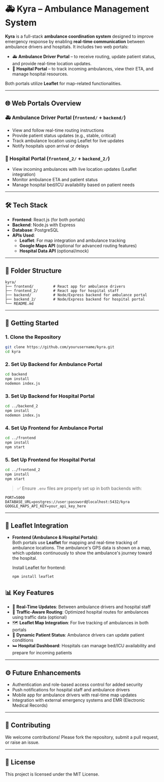 
# 🚑 Kyra – Ambulance Management System

**Kyra** is a full-stack **ambulance coordination system** designed to improve emergency response by enabling **real-time communication** between ambulance drivers and hospitals. It includes two web portals:

- 🚑 **Ambulance Driver Portal** – to receive routing, update patient status, and provide real-time location updates.
- 🏥 **Hospital Portal** – to track incoming ambulances, view their ETA, and manage hospital resources.

Both portals utilize **Leaflet** for map-related functionalities.

---

## 🌐 Web Portals Overview

### 🚑 Ambulance Driver Portal (`frontend/` + `backend/`)

- View and follow real-time routing instructions
- Provide patient status updates (e.g., stable, critical)
- Track ambulance location using Leaflet for live updates
- Notify hospitals upon arrival or delays

### 🏥 Hospital Portal (`frontend_2/` + `backend_2/`)

- View incoming ambulances with live location updates (Leaflet integration)
- Monitor ambulance ETA and patient status
- Manage hospital bed/ICU availability based on patient needs

---

## 🛠️ Tech Stack

- **Frontend**: React.js (for both portals)
- **Backend**: Node.js with Express
- **Database**: PostgreSQL
- **APIs Used**:
  - **Leaflet**: For map integration and ambulance tracking
  - **Google Maps API** (optional for advanced routing features)
  - **Hospital Data API** (optional/mock)

---

## 📁 Folder Structure

```
kyra/
├── frontend/         # React app for ambulance drivers
├── frontend_2/       # React app for hospital staff
├── backend/          # Node/Express backend for ambulance portal
├── backend_2/        # Node/Express backend for hospital portal
└── README.md
```

---

## 🚀 Getting Started

### 1. Clone the Repository

```bash
git clone https://github.com/yourusername/kyra.git
cd kyra
```

### 2. Set Up Backend for Ambulance Portal

```bash
cd backend
npm install
nodemon index.js
```

### 3. Set Up Backend for Hospital Portal

```bash
cd ../backend_2
npm install
nodemon index.js
```

### 4. Set Up Frontend for Ambulance Portal

```bash
cd ../frontend
npm install
npm start
```

### 5. Set Up Frontend for Hospital Portal

```bash
cd ../frontend_2
npm install
npm start
```

> ✅ Ensure `.env` files are properly set up in both backends with:
```env
PORT=5000
DATABASE_URL=postgres://user:password@localhost:5432/kyra
GOOGLE_MAPS_API_KEY=your_api_key_here
```

---

## 📍 Leaflet Integration

- **Frontend (Ambulance & Hospital Portals)**:  
  Both portals use **Leaflet** for mapping and real-time tracking of ambulance locations. The ambulance's GPS data is shown on a map, which updates continuously to show the ambulance's journey toward the hospital.
  
  Install Leaflet for frontend:

  ```bash
  npm install leaflet
  ```

  

## 📊 Key Features

- 🔄 **Real-Time Updates**: Between ambulance drivers and hospital staff
- 🚦 **Traffic-Aware Routing**: Optimized hospital routes for ambulances using traffic data (optional)
- 🗺️ **Leaflet Map Integration**: For live tracking of ambulances in both portals
- 🧾 **Dynamic Patient Status**: Ambulance drivers can update patient conditions
- 🛏️ **Hospital Dashboard**: Hospitals can manage bed/ICU availability and prepare for incoming patients

---

## ⚙️ Future Enhancements

- Authentication and role-based access control for added security
- Push notifications for hospital staff and ambulance drivers
- Mobile app for ambulance drivers with real-time map updates
- Integration with external emergency systems and EMR (Electronic Medical Records)

---

## 🤝 Contributing

We welcome contributions! Please fork the repository, submit a pull request, or raise an issue.

---

## 📄 License

This project is licensed under the MIT License.

